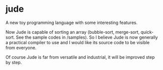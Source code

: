 # jude
A new toy programming language with some interesting features.

Now Jude is capable of sorting an array (bubble-sort, merge-sort, quick-sort. See the sample codes in /samples). So I believe Jude is now generally a practical compiler to use and I would like its source code to be visible from everyone.

Of course Jude is far from versatile and industrial, it will be improved step by step.

